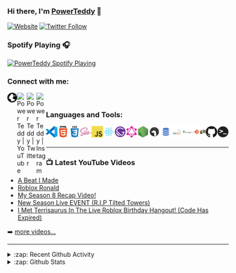 ### Hi there, I'm [PowerTeddy][website] 👋

[![Website](https://img.shields.io/website?label=powerteddy.epizy.com&style=for-the-badge&url=http%3A%2F%2Fpowerteddy.epizy.com)](http://powerteddy.epizy.com)
[![Twitter Follow](https://img.shields.io/twitter/follow/powerteddy1?color=1DA1F2&logo=twitter&style=for-the-badge)](https://twitter.com/intent/follow?original_referer=https%3A%2F%2Fgithub.com%2FPowerTeddy&screen_name=PowerTeddy)

### Spotify Playing 🎧
[<img src="https://now-playing-codestackr.vercel.app/api/spotify-playing" alt="PowerTeddy Spotify Playing" width="350" />](https://open.spotify.com/user/ijm0ivrstsy47gxtmhpvbt2q2)

### Connect with me:

[<img align="left" alt="powerteddy.epizy.com" width="22px" src="https://raw.githubusercontent.com/iconic/open-iconic/master/svg/globe.svg" />][website]
[<img align="left" alt="Power Teddy | YouTube" width="22px" src="https://cdn.jsdelivr.net/npm/simple-icons@v3/icons/youtube.svg" />][youtube]
[<img align="left" alt="Power Teddy | Twitter" width="22px" src="https://cdn.jsdelivr.net/npm/simple-icons@v3/icons/twitter.svg" />][twitter]
[<img align="left" alt="Power Teddy | Instagram" width="22px" src="https://cdn.jsdelivr.net/npm/simple-icons@v3/icons/instagram.svg" />][instagram]

<br />

### Languages and Tools:

[<img align="left" alt="Visual Studio Code" width="26px" src="https://raw.githubusercontent.com/github/explore/80688e429a7d4ef2fca1e82350fe8e3517d3494d/topics/visual-studio-code/visual-studio-code.png" />](https://code.visualstudio.com/)
[<img align="left" alt="HTML5" width="26px" src="https://raw.githubusercontent.com/github/explore/80688e429a7d4ef2fca1e82350fe8e3517d3494d/topics/html/html.png" />](https://www.codecademy.com/learn/learn-html)
[<img align="left" alt="CSS3" width="26px" src="https://raw.githubusercontent.com/github/explore/80688e429a7d4ef2fca1e82350fe8e3517d3494d/topics/css/css.png" />](https://www.codecademy.com/learn/learn-css)
[<img align="left" alt="Sass" width="26px" src="https://raw.githubusercontent.com/github/explore/80688e429a7d4ef2fca1e82350fe8e3517d3494d/topics/sass/sass.png" />](https://sass-lang.com/guide)
[<img align="left" alt="JavaScript" width="26px" src="https://raw.githubusercontent.com/github/explore/80688e429a7d4ef2fca1e82350fe8e3517d3494d/topics/javascript/javascript.png" />](https://www.codecademy.com/learn/introduction-to-javascript)
[<img align="left" alt="React" width="26px" src="https://raw.githubusercontent.com/github/explore/80688e429a7d4ef2fca1e82350fe8e3517d3494d/topics/react/react.png" />](https://reactjs.org/tutorial/tutorial.html)
[<img align="left" alt="Gatsby" width="26px" src="https://raw.githubusercontent.com/github/explore/e94815998e4e0713912fed477a1f346ec04c3da2/topics/gatsby/gatsby.png" />](https://www.gatsbyjs.com/tutorial/)
[<img align="left" alt="GraphQL" width="26px" src="https://raw.githubusercontent.com/github/explore/80688e429a7d4ef2fca1e82350fe8e3517d3494d/topics/graphql/graphql.png" />](https://graphql.org/learn/)
[<img align="left" alt="Node.js" width="26px" src="https://raw.githubusercontent.com/github/explore/80688e429a7d4ef2fca1e82350fe8e3517d3494d/topics/nodejs/nodejs.png" />](https://nodejs.org/en/docs/guides/getting-started-guide/)
[<img align="left" alt="Deno" width="26px" src="https://raw.githubusercontent.com/github/explore/361e2821e2dea67711cde99c9c40ed357061cf27/topics/deno/deno.png" />](https://www.freecodecamp.org/news/the-deno-handbook/)
[<img align="left" alt="SQL" width="26px" src="https://raw.githubusercontent.com/github/explore/80688e429a7d4ef2fca1e82350fe8e3517d3494d/topics/sql/sql.png" />](https://www.codecademy.com/learn/learn-sql)
[<img align="left" alt="MySQL" width="26px" src="https://raw.githubusercontent.com/github/explore/80688e429a7d4ef2fca1e82350fe8e3517d3494d/topics/mysql/mysql.png" />](https://www.w3schools.com/sql/)
[<img align="left" alt="MongoDB" width="26px" src="https://raw.githubusercontent.com/github/explore/80688e429a7d4ef2fca1e82350fe8e3517d3494d/topics/mongodb/mongodb.png" />](https://docs.mongodb.com/)
[<img align="left" alt="Git" width="26px" src="https://raw.githubusercontent.com/github/explore/80688e429a7d4ef2fca1e82350fe8e3517d3494d/topics/git/git.png" />](https://www.codecademy.com/learn/learn-git)
[<img align="left" alt="GitHub" width="26px" src="https://raw.githubusercontent.com/github/explore/78df643247d429f6cc873026c0622819ad797942/topics/github/github.png" />](https://lab.github.com/)
[<img align="left" alt="Terminal" width="26px" src="https://raw.githubusercontent.com/github/explore/80688e429a7d4ef2fca1e82350fe8e3517d3494d/topics/terminal/terminal.png" />](https://www.codecademy.com/learn/learn-the-command-line)

<br />
<br />

---

### 📺 Latest YouTube Videos

<!-- YOUTUBE:START -->
- [A Beat I Made](https://www.youtube.com/watch?v=4bAUmM5b_PE)
- [Roblox Ronald](https://www.youtube.com/watch?v=Rx9Vg5QOAjk)
- [My Season 8 Recap Video!](https://www.youtube.com/watch?v=0OIlMg0Hhbw)
- [New Season Live EVENT (R.I.P Tilted Towers)](https://www.youtube.com/watch?v=28VEelUvC0Q)
- [I Met Terrisaurus In The Live Roblox Birthday Hangout! (Code Has Expired)](https://www.youtube.com/watch?v=eK2Ikt3dsDo)
<!-- YOUTUBE:END -->

➡️ [more videos...][youtube]

---

<details>
  <summary>:zap: Recent Github Activity</summary>
  
<!--START_SECTION:activity-->
1. 💪 Opened PR [#1](https://github.com//PowerTeddy/discord.js-PT/pull/1) in [PowerTeddy/discord.js-PT](https://github.com//PowerTeddy/discord.js-PT)
<!--END_SECTION:activity-->

</details>

<details>
  <summary>:zap: Github Stats</summary>

  <img align="left" alt="PowerTeddy's Github Stats" src="https://github-readme-stats.vercel.app/api?hide_border=true&theme=dracula&username=PowerTeddy&show_icons=true" />

</details>

[website]: http://powerteddy.epizy.com/
[twitter]: https://twitter.com/powerteddy1
[youtube]: https://www.youtube.com/channel/UCVtwwZVLx2-CE7ylPk6M2eQ
[instagram]: https://instagram.com/powerteddyy
